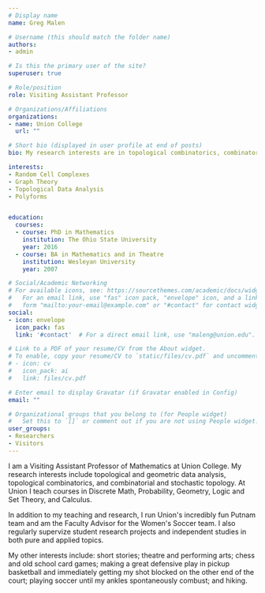 ```yaml
---
# Display name
name: Greg Malen

# Username (this should match the folder name)
authors:
- admin

# Is this the primary user of the site?
superuser: true

# Role/position
role: Visiting Assistant Professor

# Organizations/Affiliations
organizations:
- name: Union College
  url: ""

# Short bio (displayed in user profile at end of posts)
bio: My research interests are in topological combinatorics, combinatorial and stochastic topology, topological data analysis, and combining the names of primary areas of research to describe more specific areas of research.

interests:
- Random Cell Complexes
- Graph Theory
- Topological Data Analysis
- Polyforms


education:
  courses:
  - course: PhD in Mathematics
    institution: The Ohio State University
    year: 2016
  - course: BA in Mathematics and in Theatre
    institution: Wesleyan University
    year: 2007

# Social/Academic Networking
# For available icons, see: https://sourcethemes.com/academic/docs/widgets/#icons
#   For an email link, use "fas" icon pack, "envelope" icon, and a link in the
#   form "mailto:your-email@example.com" or "#contact" for contact widget.
social:
- icon: envelope
  icon_pack: fas
  link: '#contact'  # For a direct email link, use "maleng@union.edu".

# Link to a PDF of your resume/CV from the About widget.
# To enable, copy your resume/CV to `static/files/cv.pdf` and uncomment the lines below.  
# - icon: cv
#   icon_pack: ai
#   link: files/cv.pdf

# Enter email to display Gravatar (if Gravatar enabled in Config)
email: ""

# Organizational groups that you belong to (for People widget)
#   Set this to `[]` or comment out if you are not using People widget.  
user_groups:
- Researchers
- Visitors
---
```


I am a Visiting Assistant Professor of Mathematics at Union College. My research interests include topological and geometric data analysis, topological combinatorics, and combinatorial and stochastic topology. At Union I teach courses in Discrete Math, Probability, Geometry, Logic and Set Theory, and Calculus.

In addition to my teaching and research, I run Union's incredibly fun Putnam team and am the Faculty Advisor for the Women's Soccer team. I also regularly supervize student research projects and independent studies in both pure and applied topics. 

My other interests include: short stories; theatre and performing arts; chess and old school card games; making a great defensive play in pickup basketball and immediately getting my shot blocked on the other end of the court; playing soccer until my ankles spontaneously combust; and hiking. 
